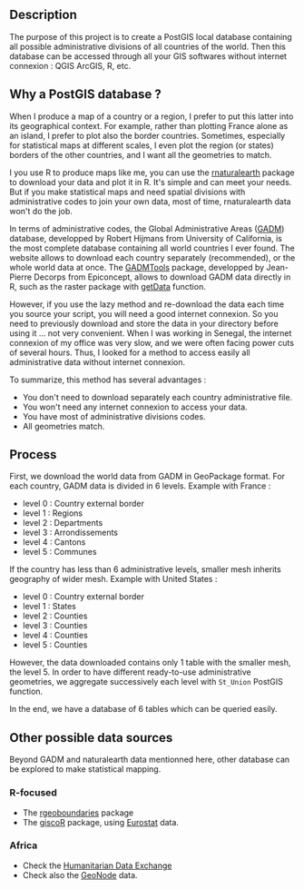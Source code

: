 ## Description

The purpose of this project is to create a PostGIS local database containing all possible administrative divisions of all countries of the world. Then this database can be accessed through all your GIS softwares without internet connexion : QGIS ArcGIS, R, etc.


## Why a PostGIS database ?

When I produce a map of a country or a region, I prefer to put this latter into its geographical context. For example, rather than plotting France alone as an island, I prefer to plot also the border countries. Sometimes, especially for statistical maps at different scales, I even plot the region (or states) borders of the other countries, and I want all the geometries to match.

I you use R to produce maps like me, you can use the [rnaturalearth](https://github.com/ropensci/rnaturalearth) package to download your data and plot it in R. It's simple and can meet your needs. But if you make statistical maps and need spatial divisions with administrative codes to join your own data, most of time, rnaturalearth data won't do the job. 

In terms of administrative codes, the Global Administrative Areas ([GADM](https://gadm.org/index.html)) database, developped by Robert Hijmans from University of California, is the most complete database containing all world countries I ever found. The website allows to download each country separately (recommended), or the whole world data at once. The [GADMTools](https://github.com/Epiconcept-Paris/GADMTools) package, developped by Jean-Pierre Decorps from Epiconcept, allows to download GADM data directly in R, such as the raster package with [getData](https://www.rdocumentation.org/packages/raster/versions/3.4-5/topics/getData) function.

However, if you use the lazy method and re-download the data each time you source your script, you will need a good internet connexion. So you need to previously download and store the data in your directory before using it ... not very convenient. When I was working in Senegal, the internet connexion of my office was very slow, and we were often facing power cuts of several hours. Thus, I looked for a method to access easily all administrative data without internet connexion. 

To summarize, this method has several advantages :

+ You don't need to download separately each country administrative file.
+ You won't need any internet connexion to access your data.
+ You have most of administrative divisions codes.
+ All geometries match.


## Process

First, we download the world data from GADM in GeoPackage format. For each country, GADM data is divided in 6 levels. Example with France :

+ level 0 : Country external border
+ level 1 : Regions
+ level 2 : Departments
+ level 3 : Arrondissements
+ level 4 : Cantons
+ level 5 : Communes

If the country has less than 6 administrative levels, smaller mesh inherits geography of wider mesh. Example with United States :

+ level 0 : Country external border
+ level 1 : States
+ level 2 : Counties
+ level 3 : Counties
+ level 4 : Counties
+ level 5 : Counties

However, the data downloaded contains only 1 table with the smaller mesh, the level 5. In order to have different ready-to-use administrative geometries, we aggregate successively each level with `St_Union` PostGIS function.

In the end, we have a database of 6 tables which can be queried easily.


## Other possible data sources

Beyond GADM and naturalearth data mentionned here, other database can be explored to make statistical mapping.


### R-focused

+ The [rgeoboundaries](https://github.com/wmgeolab/rgeoboundaries) package 
+ The [giscoR](https://dieghernan.github.io/giscoR/) package, using [Eurostat](https://ec.europa.eu/eurostat/web/gisco/geodata/reference-data/administrative-units-statistical-units/countries) data.

### Africa
+ Check the [Humanitarian Data Exchange](https://data.humdata.org/)
+ Check also the [GeoNode](https://geonode.wfp.org/layers/geonode%3Aadm1_gaul_2015) data.


